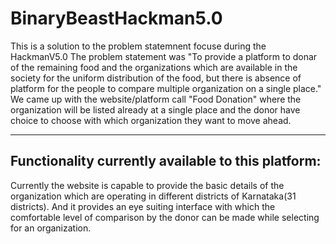 # BinaryBeastHackman5.0

This is a solution to the problem statemnent focuse during the HackmanV5.0
The problem statement was "To provide a platform to donar of the remaining food and the organizations which are available in the society for the uniform distribution of the food, but there is absence of platform for the people to compare multiple organization on a single place."
We came up with the website/platform call "Food Donation" where the organization will be listed already at a single place and the donor have choice to choose with which organization they want to move ahead.
***

## Functionality currently available to this platform:
Currently the website is capable to provide the basic details of the organization which are operating in different districts of Karnataka(31 districts). And it provides an eye suiting interface with which the comfortable level of comparison by the donor can be made while selecting for an organization.
